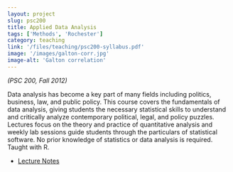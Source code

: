 ```yaml
---
layout: project
slug: psc200
title: Applied Data Analysis
tags: ['Methods', 'Rochester']
category: teaching
link: '/files/teaching/psc200-syllabus.pdf'
image: '/images/galton-corr.jpg'
image-alt: 'Galton correlation'
---
```


*(PSC 200, Fall 2012)* 

Data analysis has become a key part of many fields including politics,
business, law, and public policy. This course covers the fundamentals
of data analysis, giving students the necessary statistical skills to
understand and critically analyze contemporary political, legal, and
policy puzzles. Lectures focus on the theory and practice of
quantitative analysis and weekly lab sessions guide students
through the particulars of statistical software. No prior knowledge of
statistics or data analysis is required. Taught with R.

* [Lecture Notes][notes]
    
[notes]: /files/teaching/psc200-notes.pdf
